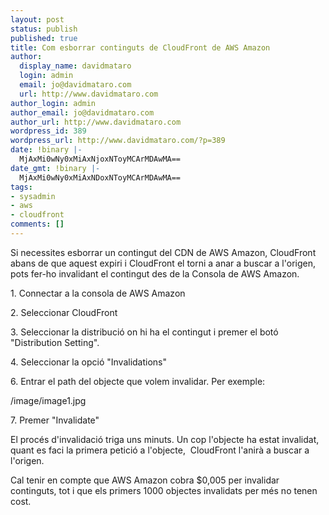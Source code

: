 ```yaml
---
layout: post
status: publish
published: true
title: Com esborrar continguts de CloudFront de AWS Amazon
author:
  display_name: davidmataro
  login: admin
  email: jo@davidmataro.com
  url: http://www.davidmataro.com
author_login: admin
author_email: jo@davidmataro.com
author_url: http://www.davidmataro.com
wordpress_id: 389
wordpress_url: http://www.davidmataro.com/?p=389
date: !binary |-
  MjAxMi0wNy0xMiAxNjoxNToyMCArMDAwMA==
date_gmt: !binary |-
  MjAxMi0wNy0xMiAxNDoxNToyMCArMDAwMA==
tags:
- sysadmin
- aws
- cloudfront
comments: []
---
```

<p>Si necessites esborrar un contingut del CDN de AWS Amazon, CloudFront abans de que aquest expiri i CloudFront el torni a anar a buscar a l'origen, pots fer-ho invalidant el contingut des de la Consola de AWS Amazon.</p>
<p>1. Connectar a la consola de AWS Amazon</p>
<p>2. Seleccionar CloudFront</p>
<p>3. Seleccionar la distribució on hi ha el contingut i premer el botó "Distribution Setting".</p>
<p>4. Seleccionar la opció "Invalidations"</p>
<p>6. Entrar el path del objecte que volem invalidar. Per exemple:</p>
<p>/image/image1.jpg</p>
<p>7. Premer "Invalidate"</p>
<p>El procés d'invalidació triga uns minuts. Un cop l'objecte ha estat invalidat, quant es faci la primera petició a l'objecte,  CloudFront l'anirà a buscar a l'origen.</p>
<p>Cal tenir en compte que AWS Amazon cobra $0,005 per invalidar continguts, tot i que els primers 1000 objectes invalidats per més no tenen cost.</p>
